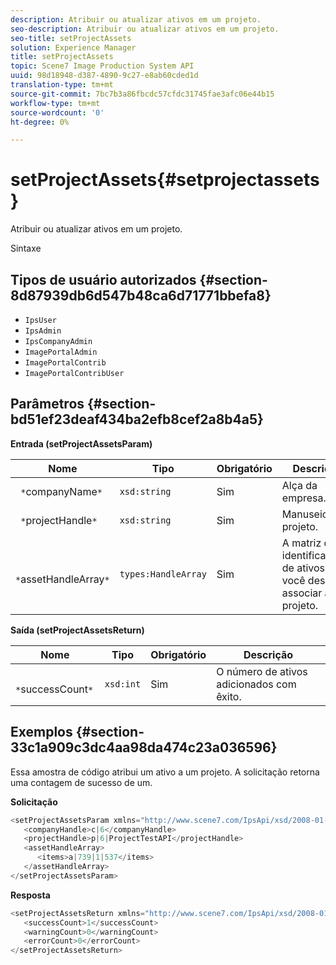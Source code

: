 ```yaml
---
description: Atribuir ou atualizar ativos em um projeto.
seo-description: Atribuir ou atualizar ativos em um projeto.
seo-title: setProjectAssets
solution: Experience Manager
title: setProjectAssets
topic: Scene7 Image Production System API
uuid: 98d18948-d387-4890-9c27-e8ab60cded1d
translation-type: tm+mt
source-git-commit: 7bc7b3a86fbcdc57cfdc31745fae3afc06e44b15
workflow-type: tm+mt
source-wordcount: '0'
ht-degree: 0%

---
```



# setProjectAssets{#setprojectassets}

Atribuir ou atualizar ativos em um projeto.

Sintaxe

## Tipos de usuário autorizados {#section-8d87939db6d547b48ca6d71771bbefa8}

* `IpsUser`
* `IpsAdmin`
* `IpsCompanyAdmin`
* `ImagePortalAdmin`
* `ImagePortalContrib`
* `ImagePortalContribUser`

## Parâmetros {#section-bd51ef23deaf434ba2efb8cef2a8b4a5}

**Entrada (setProjectAssetsParam)**

| Nome | Tipo | Obrigatório | Descrição |
|---|---|---|---|
| ` *`companyName`*` | `xsd:string` | Sim | Alça da empresa. |
| ` *`projectHandle`*` | `xsd:string` | Sim | Manuseio do projeto. |
| ` *`assetHandleArray`*` | `types:HandleArray` | Sim | A matriz de identificadores de ativos que você deseja associar ao projeto. |

**Saída (setProjectAssetsReturn)**

| Nome | Tipo | Obrigatório | Descrição |
|---|---|---|---|
| ` *`successCount`*` | `xsd:int` | Sim | O número de ativos adicionados com êxito. |

## Exemplos {#section-33c1a909c3dc4aa98da474c23a036596}

Essa amostra de código atribui um ativo a um projeto. A solicitação retorna uma contagem de sucesso de um.

**Solicitação**

```java
<setProjectAssetsParam xmlns="http://www.scene7.com/IpsApi/xsd/2008-01-15">
   <companyHandle>c|6</companyHandle>
   <projectHandle>p|6|ProjectTestAPI</projectHandle>
   <assetHandleArray>
      <items>a|739|1|537</items>
   </assetHandleArray>
</setProjectAssetsParam>
```

**Resposta**

```java
<setProjectAssetsReturn xmlns="http://www.scene7.com/IpsApi/xsd/2008-01-15">
   <successCount>1</successCount>
   <warningCount>0</warningCount>
   <errorCount>0</errorCount>
</setProjectAssetsReturn>
```

